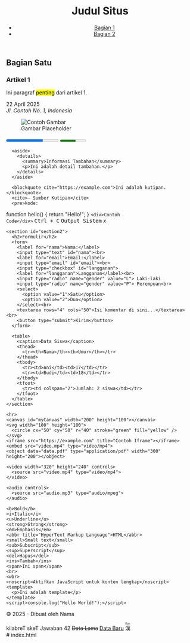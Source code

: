 <!DOCTYPE html>
<html lang="en">
<head>
  <meta charset="UTF-8">
  <title>100 HTML Tags</title>
  <meta name="viewport" content="width=device-width, initial-scale=1.0">
  <base href="https://example.com/">
  <link rel="stylesheet" href="style.css">
</head>
<body>

  <header>
    <h1>Judul Situs</h1>
    <nav>
      <menu>
        <menuitem label="Home"></menuitem>
      </menu>
      <ul>
        <li><a href="#section1">Bagian 1</a></li>
        <li><a href="#section2">Bagian 2</a></li>
      </ul>
    </nav>
  </header>

  <main>
    <section id="section1">
      <h2>Bagian Satu</h2>
      <article>
        <h3>Artikel 1</h3>
        <p>Ini paragraf <mark>penting</mark> dari artikel 1.</p>
        <time datetime="2025-04-22">22 April 2025</time>
        <address>Jl. Contoh No. 1, Indonesia</address>
        <figure>
          <img src="https://via.placeholder.com/150" alt="Contoh Gambar">
          <figcaption>Gambar Placeholder</figcaption>
        </figure>
        <progress value="70" max="100"></progress>
        <meter value="0.6">60%</meter>
      </article>

      <aside>
        <details>
          <summary>Informasi Tambahan</summary>
          <p>Ini adalah detail tambahan.</p>
        </details>
      </aside>

      <blockquote cite="https://example.com">Ini adalah kutipan.</blockquote>
      <cite>— Sumber Kutipan</cite>
      <pre>kode:
function hello() {
  return "Hello!";
}</pre>
      <code>&lt;div&gt;Contoh Code&lt;/div&gt;</code>
      <kbd>Ctrl + C</kbd>
      <samp>Output Sistem</samp>
      <var>x</var>
    </section>

    <section id="section2">
      <h2>Formulir</h2>
      <form>
        <label for="nama">Nama:</label>
        <input type="text" id="nama"><br>
        <label for="email">Email:</label>
        <input type="email" id="email"><br>
        <input type="checkbox" id="langganan">
        <label for="langganan">Langganan</label><br>
        <input type="radio" name="gender" value="L"> Laki-laki
        <input type="radio" name="gender" value="P"> Perempuan<br>
        <select>
          <option value="1">Satu</option>
          <option value="2">Dua</option>
        </select><br>
        <textarea rows="4" cols="50">Isi komentar di sini...</textarea><br>
        <button type="submit">Kirim</button>
      </form>

      <table>
        <caption>Data Siswa</caption>
        <thead>
          <tr><th>Nama</th><th>Umur</th></tr>
        </thead>
        <tbody>
          <tr><td>Ani</td><td>17</td></tr>
          <tr><td>Budi</td><td>18</td></tr>
        </tbody>
        <tfoot>
          <tr><td colspan="2">Jumlah: 2 siswa</td></tr>
        </tfoot>
      </table>
    </section>

    <hr>
    <canvas id="myCanvas" width="200" height="100"></canvas>
    <svg width="100" height="100">
      <circle cx="50" cy="50" r="40" stroke="green" fill="yellow" />
    </svg>
    <iframe src="https://example.com" title="Contoh Iframe"></iframe>
    <embed src="video.mp4" type="video/mp4">
    <object data="data.pdf" type="application/pdf" width="300" height="200"></object>

    <video width="320" height="240" controls>
      <source src="video.mp4" type="video/mp4">
    </video>

    <audio controls>
      <source src="audio.mp3" type="audio/mpeg">
    </audio>

    <b>Bold</b>
    <i>Italic</i>
    <u>Underline</u>
    <strong>Strong</strong>
    <em>Emphasis</em>
    <abbr title="HyperText Markup Language">HTML</abbr>
    <small>Small text</small>
    <sub>Subscript</sub>
    <sup>Superscript</sup>
    <del>Hapus</del>
    <ins>Tambah</ins>
    <span>Ini span</span>
    <br>
    <wbr>
    <noscript>Aktifkan JavaScript untuk konten lengkap</noscript>
    <template>
      <p>Ini adalah template</p>
    </template>
    <script>console.log("Hello World!");</script>

  </main>

  <footer>
    <p>&copy; 2025 - Dibuat oleh <bdi>Nama</bdi></p>
    <bdo dir="rtl">Teks Terbalik</bdo>
    <data value="42">Jawaban</data>
    <output>42</output>
    <del>Data Lama</del>
    <ins>Data Baru</ins>
    <ruby>漢 <rt>Kan</rt></ruby>
    <section>
      <h4 hidden>Bagian Tersembunyi</h4>
    </section>
  </footer>

</body>
</html>
# index.html
